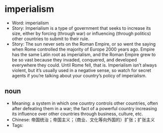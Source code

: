 # imperialism

- Word: imperialism
- Story: Imperialism is a type of government that seeks to increase its size, either by forcing (through war) or influencing (through politics) other countries to submit to their rule.
- Story: The sun never sets on the Roman Empire, or so went the saying when Rome controlled the majority of Europe 2000 years ago. Empire has the same Latin root as imperialism, and the Roman Empire grew to be so vast because they invaded, conquered, and developed everywhere they could. Until Rome fell, that is. Imperialism isn’t always violent, but it’s usually used in a negative sense, so watch for secret agents if you’re talking about your country’s policy of imperialism.

## noun

- Meaning: a system in which one country controls other countries, often after defeating them in a war; the fact of a powerful country increasing its influence over other countries through business, culture, etc.
- Chinese: 帝国统治；帝国主义；（商业、文化等向外国的）扩张；扩张主义
- Tags: 

